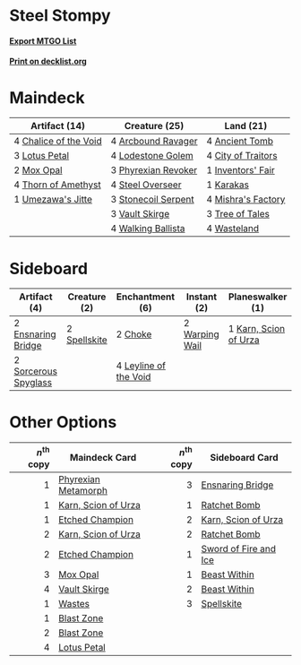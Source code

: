 # Steel Stompy

#### [Export MTGO List](../collection/Steel%20Stompy/Steel%20Stompy.txt)
#### [Print on decklist.org](http://decklist.org/?deckmain=4%09Ancient%20Tomb%0A4%09Arcbound%20Ravager%0A4%09Chalice%20of%20the%20Void%0A4%09City%20of%20Traitors%0A1%09Inventors'%20Fair%0A1%09Karakas%0A4%09Lodestone%20Golem%0A3%09Lotus%20Petal%0A4%09Mishra's%20Factory%0A2%09Mox%20Opal%0A3%09Phyrexian%20Revoker%0A4%09Steel%20Overseer%0A3%09Stonecoil%20Serpent%0A4%09Thorn%20of%20Amethyst%0A3%09Tree%20of%20Tales%0A1%09Umezawa's%20Jitte%0A3%09Vault%20Skirge%0A4%09Walking%20Ballista%0A4%09Wasteland&deckside=2%09Choke%0A2%09Ensnaring%20Bridge%0A1%09Karn,%20Scion%20of%20Urza%0A4%09Leyline%20of%20the%20Void%0A2%09Sorcerous%20Spyglass%0A2%09Spellskite%0A2%09Warping%20Wail)
# Maindeck

|                                         Artifact (14)                                          |                                        Creature (25)                                         |                                         Land (21)                                          |
|------------------------------------------------------------------------------------------------|----------------------------------------------------------------------------------------------|--------------------------------------------------------------------------------------------|
|4 [Chalice of the Void](http://gatherer.wizards.com/Pages/Card/Details.aspx?multiverseid=442211)|4 [Arcbound Ravager](http://gatherer.wizards.com/Pages/Card/Details.aspx?multiverseid=50943)  |4 [Ancient Tomb](http://gatherer.wizards.com/Pages/Card/Details.aspx?multiverseid=409567)   |
|3 [Lotus Petal](http://gatherer.wizards.com/Pages/Card/Details.aspx?multiverseid=420602)        |4 [Lodestone Golem](http://gatherer.wizards.com/Pages/Card/Details.aspx?multiverseid=220536)  |4 [City of Traitors](http://gatherer.wizards.com/Pages/Card/Details.aspx?multiverseid=6168) |
|2 [Mox Opal](http://gatherer.wizards.com/Pages/Card/Details.aspx?multiverseid=397719)           |3 [Phyrexian Revoker](http://gatherer.wizards.com/Pages/Card/Details.aspx?multiverseid=383343)|1 [Inventors' Fair](http://gatherer.wizards.com/Pages/Card/Details.aspx?multiverseid=417820)|
|4 [Thorn of Amethyst](http://gatherer.wizards.com/Pages/Card/Details.aspx?multiverseid=140166)  |4 [Steel Overseer](http://gatherer.wizards.com/Pages/Card/Details.aspx?multiverseid=222714)   |1 [Karakas](http://gatherer.wizards.com/Pages/Card/Details.aspx?multiverseid=413782)        |
|1 [Umezawa's Jitte](http://gatherer.wizards.com/Pages/Card/Details.aspx?multiverseid=81979)     |3 [Stonecoil Serpent](http://gatherer.wizards.com/Pages/Card/Details.aspx?multiverseid=473197)|4 [Mishra's Factory](http://gatherer.wizards.com/Pages/Card/Details.aspx?multiverseid=2387) |
|                                                                                                |3 [Vault Skirge](http://gatherer.wizards.com/Pages/Card/Details.aspx?multiverseid=217984)     |3 [Tree of Tales](http://gatherer.wizards.com/Pages/Card/Details.aspx?multiverseid=205312)  |
|                                                                                                |4 [Walking Ballista](http://gatherer.wizards.com/Pages/Card/Details.aspx?multiverseid=423848) |4 [Wasteland](http://gatherer.wizards.com/Pages/Card/Details.aspx?multiverseid=413790)      |


# Sideboard

|                                         Artifact (4)                                          |                                     Creature (2)                                      |                                        Enchantment (6)                                         |                                       Instant (2)                                       |                                        Planeswalker (1)                                        |
|-----------------------------------------------------------------------------------------------|---------------------------------------------------------------------------------------|------------------------------------------------------------------------------------------------|-----------------------------------------------------------------------------------------|------------------------------------------------------------------------------------------------|
|2 [Ensnaring Bridge](http://gatherer.wizards.com/Pages/Card/Details.aspx?multiverseid=15866)   |2 [Spellskite](http://gatherer.wizards.com/Pages/Card/Details.aspx?multiverseid=397743)|2 [Choke](http://gatherer.wizards.com/Pages/Card/Details.aspx?multiverseid=45431)               |2 [Warping Wail](http://gatherer.wizards.com/Pages/Card/Details.aspx?multiverseid=407522)|1 [Karn, Scion of Urza](http://gatherer.wizards.com/Pages/Card/Details.aspx?multiverseid=442889)|
|2 [Sorcerous Spyglass](http://gatherer.wizards.com/Pages/Card/Details.aspx?multiverseid=435407)|                                                                                       |4 [Leyline of the Void](http://gatherer.wizards.com/Pages/Card/Details.aspx?multiverseid=107682)|                                                                                         |                                                                                                |


# Other Options

|*n*<sup>th</sup> copy|                                        Maindeck Card                                         |*n*<sup>th</sup> copy|                                        Sideboard Card                                         |
|--------------------:|----------------------------------------------------------------------------------------------|--------------------:|-----------------------------------------------------------------------------------------------|
|                    1|[Phyrexian Metamorph](http://gatherer.wizards.com/Pages/Card/Details.aspx?multiverseid=214375)|                    3|[Ensnaring Bridge](http://gatherer.wizards.com/Pages/Card/Details.aspx?multiverseid=15866)     |
|                    1|[Karn, Scion of Urza](http://gatherer.wizards.com/Pages/Card/Details.aspx?multiverseid=442889)|                    1|[Ratchet Bomb](http://gatherer.wizards.com/Pages/Card/Details.aspx?multiverseid=370623)        |
|                    1|[Etched Champion](http://gatherer.wizards.com/Pages/Card/Details.aspx?multiverseid=397710)    |                    2|[Karn, Scion of Urza](http://gatherer.wizards.com/Pages/Card/Details.aspx?multiverseid=442889) |
|                    2|[Karn, Scion of Urza](http://gatherer.wizards.com/Pages/Card/Details.aspx?multiverseid=442889)|                    2|[Ratchet Bomb](http://gatherer.wizards.com/Pages/Card/Details.aspx?multiverseid=370623)        |
|                    2|[Etched Champion](http://gatherer.wizards.com/Pages/Card/Details.aspx?multiverseid=397710)    |                    1|[Sword of Fire and Ice](http://gatherer.wizards.com/Pages/Card/Details.aspx?multiverseid=46429)|
|                    3|[Mox Opal](http://gatherer.wizards.com/Pages/Card/Details.aspx?multiverseid=397719)           |                    1|[Beast Within](http://gatherer.wizards.com/Pages/Card/Details.aspx?multiverseid=446158)        |
|                    4|[Vault Skirge](http://gatherer.wizards.com/Pages/Card/Details.aspx?multiverseid=217984)       |                    2|[Beast Within](http://gatherer.wizards.com/Pages/Card/Details.aspx?multiverseid=446158)        |
|                    1|[Wastes](http://gatherer.wizards.com/Pages/Card/Details.aspx?multiverseid=407694)             |                    3|[Spellskite](http://gatherer.wizards.com/Pages/Card/Details.aspx?multiverseid=397743)          |
|                    1|[Blast Zone](http://gatherer.wizards.com/Pages/Card/Details.aspx?multiverseid=461171)         |                     |                                                                                               |
|                    2|[Blast Zone](http://gatherer.wizards.com/Pages/Card/Details.aspx?multiverseid=461171)         |                     |                                                                                               |
|                    4|[Lotus Petal](http://gatherer.wizards.com/Pages/Card/Details.aspx?multiverseid=420602)        |                     |                                                                                               |

